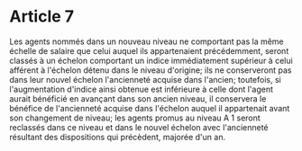 # Article 7

Les agents nommés dans un nouveau niveau ne comportant pas la même échelle de salaire que celui auquel ils appartenaient précédemment, seront classés à un échelon comportant un indice immédiatement supérieur à celui afférent à l'échelon détenu dans le niveau d'origine; ils ne conserveront pas dans leur nouvel échelon l'ancienneté acquise dans l'ancien; toutefois, si l'augmentation d'indice ainsi obtenue est inférieure à celle dont l'agent aurait bénéficié en avançant dans son ancien niveau, il conservera le bénéfice de l'ancienneté acquise dans l'échelon auquel il appartenait avant son changement de niveau; les agents promus au niveau A 1 seront reclassés dans ce niveau et dans le nouvel échelon avec l'ancienneté résultant des dispositions qui précèdent, majorée d'un an.
